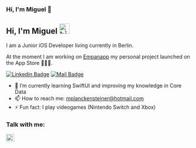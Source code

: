 ### Hi, I'm Miguel 👋
## Hi, I'm Miguel <img src="https://user-images.githubusercontent.com/1303154/88677602-1635ba80-d120-11ea-84d8-d263ba5fc3c0.gif" width="28px" alt="hi">

I am a Junior iOS Developer living currently in Berlin.

At the moment I am working on [Empanapp](https://apps.apple.com/app/empanapp/id1551611867) my personal project launched on the App Store 👨🏽‍💻.

[![Linkedin Badge](https://img.shields.io/badge/-Miguel-0e76a8?style=flat&labelColor=0e76a8&logo=linkedin&logoColor=white)](https://www.linkedin.com/in/miguelplanckensteiner/) [![Mail Badge](https://img.shields.io/badge/-@mplanckensteiner-e84393?style=flat&labelColor=e84393&logo=instagram&logoColor=white)](https://www.instagram.com/mplanckensteiner/)

- 🌱 I’m currently learning SwiftUI and improving my knowledge in Core Data
- 📫 How to reach me: mplanckensteiner@hotmail.com
- ⚡ Fun fact: I play videogames (Nintendo Switch and Xbox)

### Talk with me:
[<img align="left" alt="holisitc_developer | LinkedIn" width="22px" src="https://cdn.jsdelivr.net/npm/simple-icons@v3/icons/linkedin.svg" />][linkedin]

<br />


[Empanapp]: https://apps.apple.com/app/empanapp/id1551611867
[instagram]: https://www.instagram.com/mplanckensteiner/
[linkedin]: https://www.linkedin.com/in/miguelplanckensteiner/
